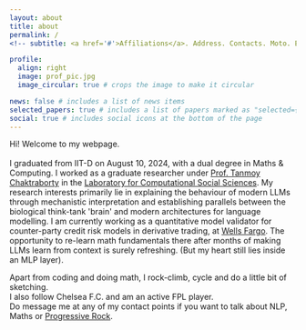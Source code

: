 ```yaml
---
layout: about
title: about
permalink: /
<!-- subtitle: <a href='#'>Affiliations</a>. Address. Contacts. Moto. Etc.)-->

profile:
  align: right
  image: prof_pic.jpg
  image_circular: true # crops the image to make it circular

news: false # includes a list of news items
selected_papers: true # includes a list of papers marked as "selected={true}"
social: true # includes social icons at the bottom of the page
---
```


Hi! Welcome to my webpage. <br><br>
I graduated from IIT-D on August 10, 2024, with a dual degree in Maths & Computing. I worked as a graduate researcher under <a href = 'https://tanmoychak.com/'>Prof. Tanmoy Chaktraborty</a> in the <a href = 'lcs2.in'>Laboratory for Computational Social Sciences</a>. My research interests primarily lie in explaining the behaviour of modern LLMs through mechanistic interpretation and establishing parallels between the biological think-tank 'brain' and modern architectures for language modelling. I am currently working as a quantitative model validator for counter-party credit risk models in derivative trading, at <a href = 'wellsfargo.com'>Wells Fargo</a>. The opportunity to re-learn math fundamentals there after months of making LLMs learn from context is surely refreshing. (But my heart still lies inside an MLP layer). <br>

Apart from coding and doing math, I rock-climb, cycle and do a little bit of sketching.<br>
I also follow Chelsea F.C. and am an active FPL player.<br>
Do message me at any of my contact points if you want to talk about NLP, Maths or <a href = 'https://www.youtube.com/watch?v=84Tq-eAJIk4'>Progressive Rock</a>.


<!--Put your address / P.O. box / other info right below your picture. You can also disable any of these elements by editing `profile` property of the YAML header of your `_pages/about.md`. Edit `_bibliography/papers.bib` and Jekyll will render your [publications page](/al-folio/publications/) automatically.-->

<!--Link to your social media connections, too. This theme is set up to use [Font Awesome icons](https://fontawesome.com/) and [Academicons](https://jpswalsh.github.io/academicons/), like the ones below. Add your Facebook, Twitter, LinkedIn, Google Scholar, or just disable all of them.-->
